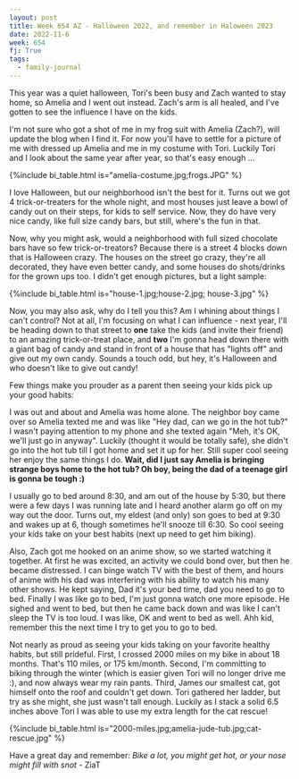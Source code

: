 ```yaml
---
layout: post
title: Week 654 AZ - Halloween 2022, and remember in Haloween 2023
date: 2022-11-6
week: 654
fj: True
tags:
  - family-journal
---
```


This year was a quiet halloween, Tori's been busy and Zach wanted to stay home, so Amelia and I went out instead. Zach's arm is all healed, and I've gotten to see the influence I have on the kids.

I'm not sure who got a shot of me in my frog suit with Amelia (Zach?), will update the blog when I find it. For now you'll have to settle for a picture of me with dressed up Amelia and me in my costume with Tori. Luckily Tori and I look about the same year after year, so that's easy enough ...

{%include bi_table.html is="amelia-costume.jpg;frogs.JPG" %}

I love Halloween, but our neighborhood isn't the best for it.  Turns out we got 4 trick-or-treaters for the whole night, and most houses just leave a bowl of candy out on their steps, for kids to self service.  Now, they do have very nice candy, like full size candy bars, but still, where's the fun in that.

Now, why you might ask, would a neighborhood with full sized chocolate bars have so few trick-or-treators?  Because there is a street 4 blocks down that is Halloween crazy. The houses on the street go crazy, they're all decorated, they have even better candy, and some houses do shots/drinks for the grown ups too. I didn't get enough pictures, but a light sample:

{%include bi_table.html is="house-1.jpg;house-2.jpg; house-3.jpg" %}

Now, you may also ask, why do I tell you this? Am I whining about things I can't control? Not at all, I'm focusing on what I can influence - next year, I'll be heading down to that street  to **one** take the kids (and invite their friend) to an amazing trick-or-treat place, and **two** I'm gonna head down there with a giant bag of candy and stand in front of a house that has "lights off" and give out my own candy.  Sounds a touch odd, but hey, it's Halloween and who doesn't like to give out candy!

Few things make you prouder as a parent then seeing your kids pick up your good habits:

I was out and about and Amelia was home alone. The neighbor boy came over so Amelia texted me and was like "Hey dad, can we go in the hot tub?" I wasn't paying attention to my phone and she texted again "Meh, it's OK, we'll just go in anyway". Luckily (thought it would be totally safe), she didn't go into the hot tub till I got home and set it up for her. Still super cool seeing her enjoy the same things I do. **Wait, did I just say Amelia is bringing strange boys home to the hot tub? Oh boy, being the dad of a teenage girl is gonna be tough :)**

I usually go to bed around 8:30, and am out of the house by 5:30, but there were a few days I was running late and I heard another alarm go off on my way out the door.  Turns out, my eldest (and only) son goes to bed at 9:30 and wakes up at 6, though sometimes he'll snooze till 6:30.  So cool seeing your kids take on your best habits (next up need to get him biking).

Also, Zach got me hooked on an anime show, so we started watching it together. At first he was excited, an activity we could bond over, but then he became distressed. I can binge watch TV with the best of them, and hours of anime with his dad was interfering with his ability to watch his many other shows.  He kept saying, Dad it's your bed time, dad you need to go to bed. Finally I was like go to bed, I'm just gonna watch one more episode.  He sighed and went to bed, but then he came back down and was like I can't sleep the TV is too loud. I was like, OK and went to bed as well. Ahh kid, remember this the next time I try to get you to go to bed.

Not nearly as proud as seeing your kids taking on your favorite healthy habits, but still prideful. First, I crossed 2000 miles on my bike in about 18 months.  That's 110 miles, or 175 km/month.  Second, I'm committing to biking through the winter (which is easier given Tori will no longer drive me :), and now always wear my rain pants.  Third, James our smallest cat, got himself onto the roof and couldn't get down. Tori gathered her ladder, but try as she might, she just wasn't tall enough.  Luckily as I stack a solid 6.5 inches above Tori I was able to use my extra length for the cat rescue!

{%include bi_table.html is="2000-miles.jpg;amelia-jude-tub.jpg;cat-rescue.jpg" %}

Have a great day and remember: _Bike a lot, you might get hot, or your nose might fill with snot_ - ZiaT

